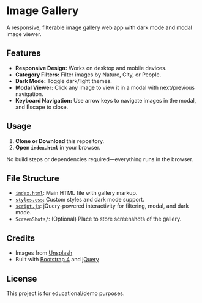 # Image Gallery

A responsive, filterable image gallery web app with dark mode and modal image viewer.

## Features

- **Responsive Design:** Works on desktop and mobile devices.
- **Category Filters:** Filter images by Nature, City, or People.
- **Dark Mode:** Toggle dark/light themes.
- **Modal Viewer:** Click any image to view it in a modal with next/previous navigation.
- **Keyboard Navigation:** Use arrow keys to navigate images in the modal, and Escape to close.

## Usage

1. **Clone or Download** this repository.
2. **Open `index.html`** in your browser.

No build steps or dependencies required—everything runs in the browser.

## File Structure

- [`index.html`](index.html): Main HTML file with gallery markup.
- [`styles.css`](styles.css): Custom styles and dark mode support.
- [`script.js`](script.js): jQuery-powered interactivity for filtering, modal, and dark mode.
- `ScreenShots/`: (Optional) Place to store screenshots of the gallery.

## Credits

- Images from [Unsplash](https://unsplash.com/)
- Built with [Bootstrap 4](https://getbootstrap.com/) and [jQuery](https://jquery.com/)

## License

This project is for educational/demo purposes.

